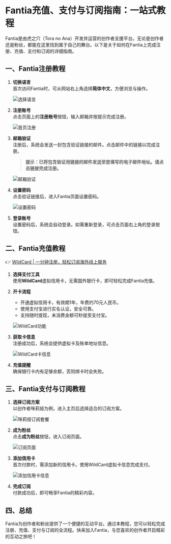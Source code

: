 # Fantia充值、支付与订阅指南：一站式教程

Fantia是由虎之穴（Tora no Ana）开发并运营的创作者支援平台。无论是创作者还是粉丝，都能在这里找到属于自己的舞台。以下是关于如何在Fantia上完成注册、充值、支付和订阅的详细指南。

## 一、Fantia注册教程

1. **切换语言**  
   首次访问Fantia时，可从网站右上角选择**简体中文**，方便浏览与操作。

   ![选择语言](https://bbtdd.com/img/67075732833.webp)

2. **注册账号**  
   点击页面上的**注册账号**按钮，输入邮箱并按提示完成注册。

   ![首页注册](https://bbtdd.com/img/79618241531.webp)

3. **邮箱验证**  
   注册后，系统会发送一封包含验证链接的邮件。点击邮件中的链接以完成注册。

   > **提示：已将包含验证用链接的邮件发送至您填写的电子邮件地址。请点击链接完成注册。**

   ![邮箱验证](https://bbtdd.com/img/8276074672953498.webp)

4. **设置密码**  
   点击验证链接后，进入Fantia页面设置密码。

   ![设置密码](https://bbtdd.com/img/859571426.webp)

5. **登录账号**  
   设置密码后，系统会自动登录。如需重新登录，可点击页面右上角的登录按钮。

## 二、Fantia充值教程

👉 [WildCard | 一分钟注册，轻松订阅海外线上服务](https://bbtdd.com/WildCard)

1. **选择支付工具**  
   使用**WildCard**虚拟信用卡，无需国外银行卡，即可轻松完成Fantia充值。

2. **开卡流程**  
   - 开通虚拟信用卡，有效期1年，年费约70元人民币。
   - 使用支付宝进行实名认证，安全可靠。
   - 支持随时提现，未消费金额可秒提至支付宝。

   ![WildCard功能](https://bbtdd.com/img/5834396249597.webp)

3. **获取卡信息**  
   注册成功后，系统会提供虚拟卡及账单地址信息。

   ![WildCard卡信息](https://bbtdd.com/img/2111866027357586.webp)

4. **充值提醒**  
   确保银行卡内有足够余额，否则绑卡时会失败。

## 三、Fantia支付与订阅教程

1. **选择订阅方案**  
   以创作者咪莉娅为例，进入主页后选择适合的订阅方案。

   ![咪莉娅订阅套餐](https://bbtdd.com/img/7016252246.webp)

2. **成为粉丝**  
   点击**成为粉丝**按钮，进入订阅页面。

   ![订阅页面](https://bbtdd.com/img/009158466011801.webp)

3. **添加信用卡**  
   首次付款时，需添加新的信用卡。使用WildCard虚拟卡信息完成支付。

   ![添加信用卡信息](https://bbtdd.com/img/27087219158866.webp)

4. **完成订阅**  
   付款成功后，即可畅享Fantia的精彩内容。

## 四、总结

Fantia为创作者和粉丝提供了一个便捷的互动平台。通过本教程，您可以轻松完成注册、充值、支付与订阅的全流程。快来加入Fantia，与您喜欢的创作者开启精彩的互动之旅吧！